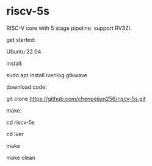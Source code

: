 # riscv-5s
RISC-V core with 5 stage pipeline.
support RV32I.

get started:

Ubuntu 22.04

install:

sudo apt install iverilog gtkwave

download code:

git clone https://github.com/chenpeijun256/riscv-5s.git

make:

cd riscv-5s

cd iver

make

make clean
